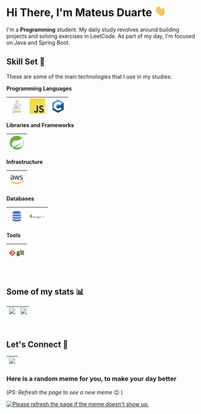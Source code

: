 <h1>Hi There, I'm Mateus Duarte <img  src="https://raw.githubusercontent.com/ABSphreak/ABSphreak/master/gifs/Hi.gif" width="30px"></h1>

I'm a **Programming** student. My daily study revolves around building projects and solving exercises in LeetCode. As part of my day, I'm focused on Java and Spring Boot.

## Skill Set :muscle:

These are some of the main technologies that I use in my studies:

**Programming Languages**

<img title="Java" alt="Java" width="40px" src="https://raw.githubusercontent.com/github/explore/master/topics/java/java.png" />|<img alt="JS" title="JavaScript" width="40px" src="https://raw.githubusercontent.com/github/explore/master/topics/javascript/javascript.png">|<img title="C" alt="C" width="40px" src="https://raw.githubusercontent.com/github/explore/master/topics/c/c.png">|
|--|--|--|

**Libraries and Frameworks**

<img title="SpringBoot" alt="SpringBoot" width="40px" src="https://raw.githubusercontent.com/github/explore/master/topics/spring/spring.png">|
|--|

**Infrastructure**

<img title="AWS" alt="AWS" width="40px" src="https://raw.githubusercontent.com/github/explore/main/topics/aws/aws.png">|
|--|

**Databases**

<img title="SQL" alt="SQL" width="40px" src="https://raw.githubusercontent.com/github/explore/master/topics/sql/sql.png">|<img title="MongoDB" alt="MongoDB" width="40px" src="https://raw.githubusercontent.com/github/explore/master/topics/mongodb/mongodb.png">|
|--|--|

**Tools**

<img title="git" alt="git" width="40px" src="https://raw.githubusercontent.com/github/explore/master/topics/git/git.png">|
|--|
<br>

## Some of my stats :bar_chart:

<img src="https://github-readme-stats.vercel.app/api?username=omattaeus&show_icons=true&theme=radical&include_all_commits=true">|<a href="https://stackoverflow.com/users/story/23270398"><img src="https://github-readme-stackoverflow.vercel.app/?userID=23270398&theme=dark" height="250"></a>
|--|--|

<br>

## Let's Connect :handshake:

<a href="https://www.linkedin.com/in/mateusgd/"><img src="https://cdn2.iconfinder.com/data/icons/social-media-2285/512/1_Linkedin_unofficial_colored_svg-128.png" width="40"></a>|
|--

### Here is a random meme for you, to make your day better
(*PS: Refresh the page to see a new meme* :wink: )

<a href="https://github.com/techytushar/random-memer"><img src='https://random-memer-production-8476.up.railway.app/' title="Meme" alt="Please refresh the page if the meme doesn't show up." height="400"></a>

